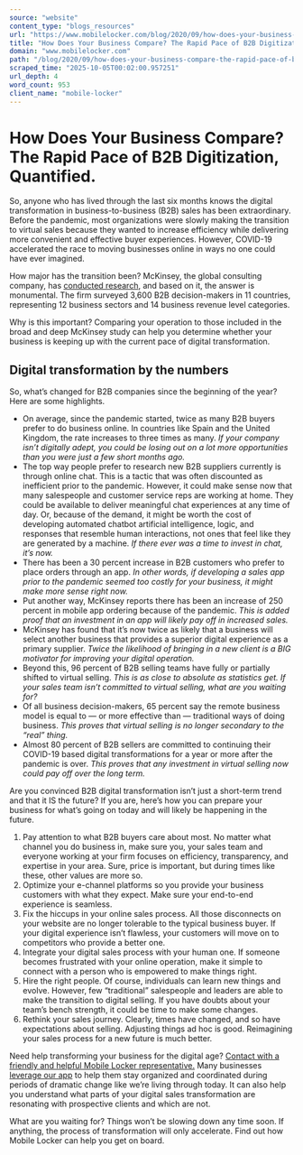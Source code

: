 ```yaml
---
source: "website"
content_type: "blogs_resources"
url: "https://www.mobilelocker.com/blog/2020/09/how-does-your-business-compare-the-rapid-pace-of-b2b-digitization-quantified/"
title: "How Does Your Business Compare? The Rapid Pace of B2B Digitization, Quantified."
domain: "www.mobilelocker.com"
path: "/blog/2020/09/how-does-your-business-compare-the-rapid-pace-of-b2b-digitization-quantified/"
scraped_time: "2025-10-05T00:02:00.957251"
url_depth: 4
word_count: 953
client_name: "mobile-locker"
---
```


# How Does Your Business Compare? The Rapid Pace of B2B Digitization, Quantified.

So, anyone who has lived through the last six months knows the digital transformation in business-to-business (B2B) sales has been extraordinary. Before the pandemic, most organizations were slowly making the transition to virtual sales because they wanted to increase efficiency while delivering more convenient and effective buyer experiences. However, COVID-19 accelerated the race to moving businesses online in ways no one could have ever imagined.

How major has the transition been? McKinsey, the global consulting company, has [conducted research](https://www.mckinsey.com/business-functions/marketing-and-sales/our-insights/how-b2b-sales-have-changed-during-covid-19), and based on it, the answer is monumental. The firm surveyed 3,600 B2B decision-makers in 11 countries, representing 12 business sectors and 14 business revenue level categories.

Why is this important? Comparing your operation to those included in the broad and deep McKinsey study can help you determine whether your business is keeping up with the current pace of digital transformation.

## Digital transformation by the numbers

So, what’s changed for B2B companies since the beginning of the year? Here are some highlights.

* On average, since the pandemic started, twice as many B2B buyers prefer to do business online. In countries like Spain and the United Kingdom, the rate increases to three times as many. _If your company isn’t digitally adept, you could be losing out on a lot more opportunities than you were just a few short months ago._
* The top way people prefer to research new B2B suppliers currently is through online chat. This is a tactic that was often discounted as inefficient prior to the pandemic. However, it could make sense now that many salespeople and customer service reps are working at home. They could be available to deliver meaningful chat experiences at any time of day. Or, because of the demand, it might be worth the cost of developing automated chatbot artificial intelligence, logic, and responses that resemble human interactions, not ones that feel like they are generated by a machine. _If there ever was a time to invest in chat, it’s now._
* There has been a 30 percent increase in B2B customers who prefer to place orders through an app. _In other words, if developing a sales app prior to the pandemic seemed too costly for your business, it might make more sense right now._
* Put another way, McKinsey reports there has been an increase of 250 percent in mobile app ordering because of the pandemic. _This is added proof that an investment in an app will likely pay off in increased sales._
* McKinsey has found that it’s now twice as likely that a business will select another business that provides a superior digital experience as a primary supplier. _Twice the likelihood of bringing in a new client is a BIG motivator for improving your digital operation._
* Beyond this, 96 percent of B2B selling teams have fully or partially shifted to virtual selling. _This is as close to absolute as statistics get. If your sales team isn’t committed to virtual selling, what are you waiting for?_
* Of all business decision-makers, 65 percent say the remote business model is equal to — or more effective than — traditional ways of doing business. _This proves that virtual selling is no longer secondary to the “real” thing._
* Almost 80 percent of B2B sellers are committed to continuing their COVID-19 based digital transformations for a year or more after the pandemic is over. _This proves that any investment in virtual selling now could pay off over the long term._

Are you convinced B2B digital transformation isn’t just a short-term trend and that it IS the future? If you are, here’s how you can prepare your business for what’s going on today and will likely be happening in the future.

1. Pay attention to what B2B buyers care about most. No matter what channel you do business in, make sure you, your sales team and everyone working at your firm focuses on efficiency, transparency, and expertise in your area. Sure, price is important, but during times like these, other values are more so.
2. Optimize your e-channel platforms so you provide your business customers with what they expect. Make sure your end-to-end experience is seamless.
3. Fix the hiccups in your online sales process. All those disconnects on your website are no longer tolerable to the typical business buyer. If your digital experience isn’t flawless, your customers will move on to competitors who provide a better one.
4. Integrate your digital sales process with your human one. If someone becomes frustrated with your online operation, make it simple to connect with a person who is empowered to make things right.
5. Hire the right people. Of course, individuals can learn new things and evolve. However, few “traditional” salespeople and leaders are able to make the transition to digital selling. If you have doubts about your team’s bench strength, it could be time to make some changes.
6. Rethink your sales journey. Clearly, times have changed, and so have expectations about selling. Adjusting things ad hoc is good. Reimagining your sales process for a new future is much better.

Need help transforming your business for the digital age? [Contact with a friendly and helpful Mobile Locker representative.](https://www.mobilelocker.com/discovery-call/) Many businesses [leverage our app](https://www.mobilelocker.com) to help them stay organized and coordinated during periods of dramatic change like we’re living through today. It can also help you understand what parts of your digital sales transformation are resonating with prospective clients and which are not.

What are you waiting for? Things won’t be slowing down any time soon. If anything, the process of transformation will only accelerate. Find out how Mobile Locker can help you get on board.
